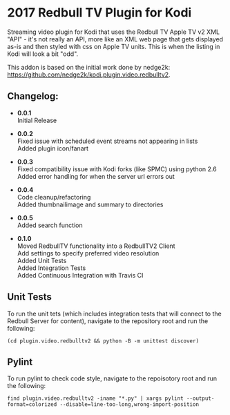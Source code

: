# 2017 Redbull TV Plugin for Kodi
Streaming video plugin for Kodi that uses the Redbull TV Apple TV v2 XML "API" - it's not really an API, more like an XML web page that gets displayed as-is and then styled with css on Apple TV units. This is when the listing in Kodi will look a bit "odd".

This addon is based on the initial work done by nedge2k: https://github.com/nedge2k/kodi.plugin.video.redbulltv2.

## Changelog:

- **0.0.1**  
	Initial Release
	
- **0.0.2**  
	Fixed issue with scheduled event streams not appearing in lists  
	Added plugin icon/fanart
		
- **0.0.3**  
	Fixed compatibility issue with Kodi forks (like SPMC) using python 2.6  
	Added error handling for when the server url errors out
	
- **0.0.4**  
	Code cleanup/refactoring  
	Added thumbnailimage and summary to directories
	
- **0.0.5**  
	Added search function

- **0.1.0**  
	Moved RedbullTV functionality into a RedbullTV2 Client  
	Add settings to specify preferred video resolution  
	Added Unit Tests  
	Added Integration Tests  
	Added Continuous Integration with Travis CI  

## Unit Tests
To run the unit tets (which includes integration tests that will connect to the Redbull Server for content), navigate to the repository root and run the following:

```Shell
(cd plugin.video.redbulltv2 && python -B -m unittest discover)
```

## Pylint
To run pylint to check code style, navigate to the repoisotory root and run the following:
	
```Shell
find plugin.video.redbulltv2 -iname "*.py" | xargs pylint --output-format=colorized --disable=line-too-long,wrong-import-position
```